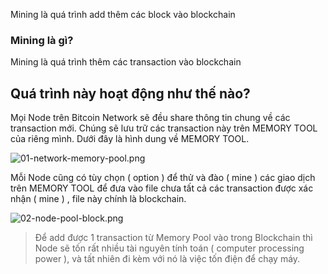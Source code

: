                                                 

Mining là quá trình add thêm các block vào blockchain

### Mining là gì?

Mining là quá trình thêm các transaction vào blockchain

## Quá trình này hoạt động như thế nào?

Mọi Node trên Bitcoin Network sẽ đều share thông tin chung về các transaction mới. Chúng sẽ lưu trữ các transaction này trên MEMORY TOOL của riêng mình. Dưới đây là hình dung về MEMORY TOOL.

![01-network-memory-pool.png]({{site.baseurl}}/docs/bitcoin/images/01-network-memory-pool.png)

Mỗi Node cũng có tùy chọn ( option ) để thử và đào ( mine ) các giao dịch trên MEMORY TOOL để đưa vào file chưa tất cả các transaction được xác nhận ( mine ) , file này chính là blockchain.

![02-node-pool-block.png]({{site.baseurl}}/docs/bitcoin/images/02-node-pool-block.png)

> Để add được 1 transaction từ Memory Pool vào trong Blockchain thì Node sẽ tốn rất nhiều tài nguyên tính toán ( computer processing power ), và tất nhiên đi kèm với nó là việc tốn điện để chạy máy.





